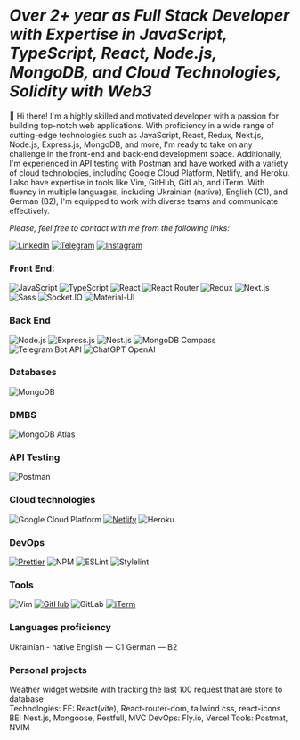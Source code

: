 <h1><b><em/>Over 2+ year as Full Stack Developer with Expertise in JavaScript, TypeScript, React, Node.js, MongoDB, and Cloud Technologies, Solidity with Web3</em></b></h1>

👋 Hi there! I'm a highly skilled and motivated developer with a passion for building top-notch web applications. With proficiency in a wide range of cutting-edge technologies such as JavaScript, React, Redux, Next.js, Node.js, Express.js, MongoDB, and more, I'm ready to take on any challenge in the front-end and back-end development space. Additionally, I'm experienced in API testing with Postman and have worked with a variety of cloud technologies, including Google Cloud Platform, Netlify, and Heroku. I also have expertise in tools like Vim, GitHub, GitLab, and iTerm. With fluency in multiple languages, including Ukrainian (native), English (C1), and German (B2), I'm equipped to work with diverse teams and communicate effectively.

<em>Please, feel free to contact with me from the following links:</em>

[![LinkedIn](https://img.shields.io/badge/LinkedIn-Danyil%20Kurka-blue?style=for-the-badge&logo=linkedin&logoColor=white)](https://www.linkedin.com/in/danyil-kurka-8bb791217/)
[![Telegram](https://img.shields.io/badge/Telegram-@tribeofdanel-blue?style=for-the-badge&logo=telegram&logoColor=white)](https://t.me/tribeofdanel)
[![Instagram](https://img.shields.io/badge/Instagram-%40daniel__vadimovich-%23E4405F?style=for-the-badge&logo=instagram&logoColor=white&labelColor=%23fd1d1d&logoWidth=20)](https://www.instagram.com/daniel_vadimovich/)

### Front End:
![JavaScript](https://img.shields.io/badge/Javascript-black.svg?logo=javascript)
![TypeScript](https://img.shields.io/badge/-TypeScript-000?&logo=TypeScript)
![React](https://img.shields.io/badge/React-000?&logo=React)
![React Router](https://img.shields.io/badge/React_Router-black?style=flat-square&logo=react-router&logoColor=white)
![Redux](https://img.shields.io/badge/Redux-black.svg?logo=redux)
![Next.js](https://img.shields.io/badge/Next.js-black?style=flat-square&logo=vercel&logoColor=white&link=https://nextjs.org/)
![Sass](https://img.shields.io/badge/Sass-black.svg?logo=sass)
![Socket.IO](https://img.shields.io/badge/Socket.IO-black?style=flat-square&logo=socket-dot-io&logoColor=white)
![Material-UI](https://img.shields.io/badge/Material--UI-0081CB?style=flat-square&logo=material-ui&logoColor=white&link=https://material-ui.com/&color=000000)
### Back End
![Node.js](https://img.shields.io/badge/-Node.js-000?&logo=node.js)
![Express.js](https://img.shields.io/badge/-Express.js-000000?style=flat-square&logo=express&logoColor=green)
![Nest.js](https://img.shields.io/badge/-Nest.js-fffff?style=flat-square&logo=nestjs&logoColor=red&color=black)
![MongoDB Compass](https://img.shields.io/badge/MongoDB%20Compass-47A248?style=flat-square&logo=mongodb&logoColor=white&color=black)
![Telegram Bot API](https://img.shields.io/badge/Telegram%20Bot%20API-26A5E4?style=flat-square&logo=telegram&logoColor=white&color=black)
![ChatGPT OpenAI](https://img.shields.io/badge/ChatGPT%20OpenAI-FF6600?style=flat-square&logo=openai&logoColor=white&color=black)
### Databases
![MongoDB](https://img.shields.io/badge/-MongoDB-000?&logo=mongodb)
### DMBS
![MongoDB Atlas](https://img.shields.io/badge/MongoDB%20Atlas-47A248?style=flat-square&logo=mongodb&l)
### API Testing
![Postman](https://img.shields.io/badge/-Postman-00000?style=flat-square&logo=postman&logoColor=white&color=black)
### Cloud technologies
![Google Cloud Platform](https://img.shields.io/badge/-Google%20Cloud%20Platform-00000?style=flat-square&logo=google-cloud&logoColor=green&color=black)
[![Netlify](https://img.shields.io/badge/-Netlify-000000?style=flat-square&logo=netlify&logoColor=white)](https://www.netlify.com/)
![Heroku](https://img.shields.io/badge/Heroku-430098?style=flat-square&logo=heroku&logoColor=white&color=black)
### DevOps
[![Prettier](https://img.shields.io/badge/-Prettier-000000?style=flat-square&logo=prettier&logoColor=yellow)](https://prettier.io/)
![NPM](https://img.shields.io/badge/-NPM-00000?style=flat-square&logo=npm&logoColor=white&color=black)
![ESLint](https://img.shields.io/badge/ESLint-4B3263?style=flat-square&logo=eslint&logoColor=white)
![Stylelint](https://img.shields.io/badge/stylelint-000?style=flat-square&logo=stylelint&logoColor=white)
### Tools
![Vim](https://img.shields.io/badge/Vim-black?style=flat-square&logo=vim&logoColor=white)
[![GitHub](https://img.shields.io/badge/GitHub-%2312100E.svg?logo=github&logoColor=white)](https://github.com/)
![GitLab](https://img.shields.io/badge/GitLab-black.svg?style=flat-square&logo=gitlab&logoColor=white)
[![iTerm](https://img.shields.io/badge/iTerm-000000?style=flat-square&logo=iterm2)](https://iterm2.com/)

### Languages proficiency
Ukrainian - native
English — C1
German — B2

### Personal projects

Weather widget website with tracking the last 100 request that are store to database<br/>
Technologies:
FE: React(vite), React-router-dom, tailwind.css, react-icons
BE: Nest.js, Mongoose, Restfull, MVC
DevOps: Fly.io, Vercel
Tools: Postmat, NVIM















